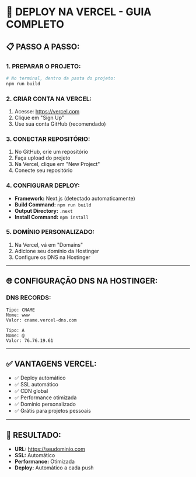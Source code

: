 # 🚀 DEPLOY NA VERCEL - GUIA COMPLETO

## 📋 **PASSO A PASSO:**

### **1. PREPARAR O PROJETO:**
```bash
# No terminal, dentro da pasta do projeto:
npm run build
```

### **2. CRIAR CONTA NA VERCEL:**
1. Acesse: https://vercel.com
2. Clique em "Sign Up"
3. Use sua conta GitHub (recomendado)

### **3. CONECTAR REPOSITÓRIO:**
1. No GitHub, crie um repositório
2. Faça upload do projeto
3. Na Vercel, clique em "New Project"
4. Conecte seu repositório

### **4. CONFIGURAR DEPLOY:**
- **Framework:** Next.js (detectado automaticamente)
- **Build Command:** `npm run build`
- **Output Directory:** `.next`
- **Install Command:** `npm install`

### **5. DOMÍNIO PERSONALIZADO:**
1. Na Vercel, vá em "Domains"
2. Adicione seu domínio da Hostinger
3. Configure os DNS na Hostinger

---

## 🌐 **CONFIGURAÇÃO DNS NA HOSTINGER:**

### **DNS RECORDS:**
```
Tipo: CNAME
Nome: www
Valor: cname.vercel-dns.com

Tipo: A
Nome: @
Valor: 76.76.19.61
```

---

## ✅ **VANTAGENS VERCEL:**
- ✅ Deploy automático
- ✅ SSL automático
- ✅ CDN global
- ✅ Performance otimizada
- ✅ Domínio personalizado
- ✅ Grátis para projetos pessoais

---

## 🎯 **RESULTADO:**
- **URL:** https://seudominio.com
- **SSL:** Automático
- **Performance:** Otimizada
- **Deploy:** Automático a cada push
